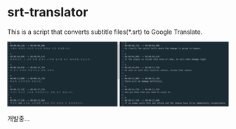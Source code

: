 # srt-translator
This is a script that converts subtitle files(*.srt) to Google Translate.

![picture](result.png)

개발중...

